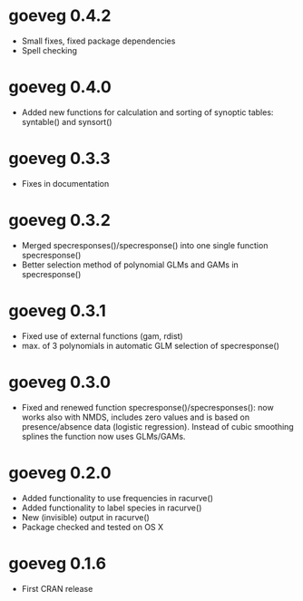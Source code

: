 # goeveg 0.4.2
- Small fixes, fixed package dependencies
- Spell checking

# goeveg 0.4.0
- Added new functions for calculation and sorting of synoptic tables: syntable() and synsort()

# goeveg 0.3.3
- Fixes in documentation

# goeveg 0.3.2
- Merged specresponses()/specresponse() into one single function specresponse()
- Better selection method of polynomial GLMs and GAMs in specresponse()

# goeveg 0.3.1

- Fixed use of external functions (gam, rdist)
- max. of 3 polynomials in automatic GLM selection of specresponse()

# goeveg 0.3.0

- Fixed and renewed function specresponse()/specresponses(): now works also with NMDS, includes zero values and is based on presence/absence data (logistic regression). Instead of cubic smoothing splines the function now uses GLMs/GAMs.

# goeveg 0.2.0

- Added functionality to use frequencies in racurve()
- Added functionality to label species in racurve()
- New (invisible) output in racurve()
- Package checked and tested on OS X

# goeveg 0.1.6

- First CRAN release
